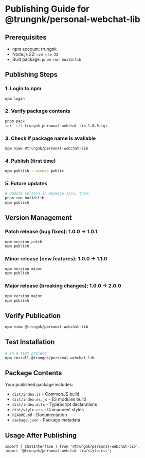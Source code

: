 # Publishing Guide for @trungnk/personal-webchat-lib

## Prerequisites
- npm account: trungnk
- Node.js 22: `nvm use 22`
- Built package: `pnpm run build:lib`

## Publishing Steps

### 1. Login to npm
```bash
npm login
```

### 2. Verify package contents
```bash
pnpm pack
tar -tzf trungnk-personal-webchat-lib-1.0.0.tgz
```

### 3. Check if package name is available
```bash
npm view @trungnk/personal-webchat-lib
```

### 4. Publish (first time)
```bash
npm publish --access public
```

### 5. Future updates
```bash
# Update version in package.json, then:
pnpm run build:lib
npm publish
```

## Version Management

### Patch release (bug fixes): 1.0.0 → 1.0.1
```bash
npm version patch
npm publish
```

### Minor release (new features): 1.0.0 → 1.1.0
```bash
npm version minor
npm publish
```

### Major release (breaking changes): 1.0.0 → 2.0.0
```bash
npm version major
npm publish
```

## Verify Publication
```bash
npm view @trungnk/personal-webchat-lib
```

## Test Installation
```bash
# In a test project
npm install @trungnk/personal-webchat-lib
```

## Package Contents
Your published package includes:
- `dist/index.js` - CommonJS build
- `dist/index.es.js` - ES modules build  
- `dist/index.d.ts` - TypeScript declarations
- `dist/style.css` - Component styles
- `README.md` - Documentation
- `package.json` - Package metadata

## Usage After Publishing
```tsx
import { ChatInterface } from '@trungnk/personal-webchat-lib';
import '@trungnk/personal-webchat-lib/style.css';
``` 